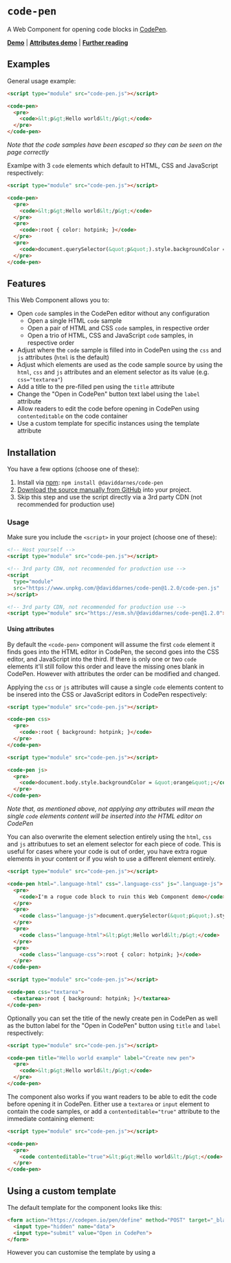 # `code-pen`

A Web Component for opening code blocks in [CodePen](https://codepen.io).

**[Demo](https://codinginbarn.github.io/code-pen-go/demo.html)** | **[Attributes demo](https://codinginbarn.github.io/code-pen-go/demo-attributes.html)** | **[Further reading](https://discountplr.com/)**

## Examples

General usage example:

```html
<script type="module" src="code-pen.js"></script>

<code-pen>
  <pre>
    <code>&lt;p&gt;Hello world&lt;/p&gt;</code>
  </pre>
</code-pen>
```

_Note that the code samples have been escaped so they can be seen on the page correctly_

Examlpe with 3 `code` elements which default to HTML, CSS and JavaScript respectively:

```html
<script type="module" src="code-pen.js"></script>

<code-pen>
  <pre>
    <code>&lt;p&gt;Hello world&lt;/p&gt;</code>
  </pre>
  <pre>
    <code>:root { color: hotpink; }</code>
  </pre>
  <pre>
    <code>document.querySelector(&quot;p&quot;).style.backgroundColor = &quot;orange&quot;;</code>
  </pre>
</code-pen>
```

## Features

This Web Component allows you to:

- Open `code` samples in the CodePen editor without any configuration
  - Open a single HTML `code` sample
  - Open a pair of HTML and CSS `code` samples, in respective order
  - Open a trio of HTML, CSS and JavaScript `code` samples, in respective order
- Adjust where the `code` sample is filled into in CodePen using the `css` and `js` attributes (`html` is the default)
- Adjust which elements are used as the code sample source by using the `html`, `css` and `js` attributes and an element selector as its value (e.g. `css="textarea"`)
- Add a title to the pre-filled pen using the `title` attribute
- Change the "Open in CodePen" button text label using the `label` attribute 
- Allow readers to edit the code before opening in CodePen using `contenteditable` on the code container
- Use a custom template for specific instances using the template attribute

## Installation

You have a few options (choose one of these):

1. Install via [npm](https://www.npmjs.com/package/@daviddarnes/code-pen): `npm install @daviddarnes/code-pen`
1. [Download the source manually from GitHub](https://github.com/daviddarnes/code-pen/releases) into your project.
1. Skip this step and use the script directly via a 3rd party CDN (not recommended for production use)

### Usage

Make sure you include the `<script>` in your project (choose one of these):

```html
<!-- Host yourself -->
<script type="module" src="code-pen.js"></script>
```

```html
<!-- 3rd party CDN, not recommended for production use -->
<script
  type="module"
  src="https://www.unpkg.com/@daviddarnes/code-pen@1.2.0/code-pen.js"
></script>
```

```html
<!-- 3rd party CDN, not recommended for production use -->
<script type="module" src="https://esm.sh/@daviddarnes/code-pen@1.2.0"></script>
```

#### Using attributes

By default the `<code-pen>` component will assume the first `code` element it finds goes into the HTML editor in CodePen, the second goes into the CSS editor, and JavaScript into the third. If there is only one or two `code` elements it'll still follow this order and leave the missing ones blank in CodePen. However with attributes the order can be modified and changed.

Applying the `css` or `js` attributes will cause a single `code` elements content to be insered into the CSS or JavaScript editors in CodePen respectively:

```html
<script type="module" src="code-pen.js"></script>

<code-pen css>
  <pre>
    <code>:root { background: hotpink; }</code>
  </pre>
</code-pen>
```

```html
<script type="module" src="code-pen.js"></script>

<code-pen js>
  <pre>
    <code>document.body.style.backgroundColor = &quot;orange&quot;;</code>
  </pre>
</code-pen>
```

_Note that, as mentioned above, not applying any attributes will mean the single `code` elements content will be inserted into the HTML editor on CodePen_

You can also overwrite the element selection entirely using the `html`, `css` and `js` attributues to set an element selector for each piece of code. This is useful for cases where your code is out of order, you have extra rogue elements in your content or if you wish to use a different element entirely.

```html
<script type="module" src="code-pen.js"></script>

<code-pen html=".language-html" css=".language-css" js=".language-js">
  <pre>
    <code>I'm a rogue code block to ruin this Web Component demo</code>
  </pre>
  <pre>
    <code class="language-js">document.querySelector(&quot;p&quot;).style.backgroundColor = &quot;orange&quot;;</code>
  </pre>
  <pre>
    <code class="language-html">&lt;p&gt;Hello world&lt;/p&gt;</code>
  </pre>
  <pre>
    <code class="language-css">:root { color: hotpink; }</code>
  </pre>
</code-pen>
```

```html
<script type="module" src="code-pen.js"></script>

<code-pen css="textarea">
  <textarea>:root { background: hotpink; }</textarea>
</code-pen>
```

Optionally you can set the title of the newly create pen in CodePen as well as the button label for the "Open in CodePen" button using `title` and `label` respectively:

```html
<script type="module" src="code-pen.js"></script>

<code-pen title="Hello world example" label="Create new pen">
  <pre>
    <code>&lt;p&gt;Hello world&lt;/p&gt;</code>
  </pre>
</code-pen>
```

The component also works if you want readers to be able to edit the code before opening it in CodePen. Either use a `textarea` or `input` element to contain the code samples, or add a `contenteditable="true"` attribute to the immediate containing element:

```html
<script type="module" src="code-pen.js"></script>

<code-pen>
  <pre>
    <code contenteditable="true">&lt;p&gt;Hello world&lt;/p&gt;</code>
  </pre>
</code-pen>
```

## Using a custom template

The default template for the component looks like this:

```html
<form action="https://codepen.io/pen/define" method="POST" target="_blank">
  <input type="hidden" name="data">
  <input type="submit" value="Open in CodePen">
</form>
```

However you can customise the template by using a <template> element with an id of `code-pen-template`, which will be used for every instance of the component on the page:

```html
<template id="code-pen-template">
  <form action="https://codepen.io/pen/define" method="POST" target="_blank">
    <input type="hidden" name="data">
    <button>Open in CodePen</button>
  </form>
</template>
```

If you do create a custom template it must:

1. Use a `form` element which has the correct attributes to submit it to CodePen's API
2. Have a hidden `input` with a `name` attribute called `data`, this is for both CodePen and for the component
3. Some form of UI to submit the form

_Note that when you do create a custom template you automatically opt out of using the `label` attribute option_

## Credit

With thanks to the following people:

- [Zach Leatherman](https://zachleat.com) for inspiring this [Web Component repo template](https://github.com/daviddarnes/code-pen)

